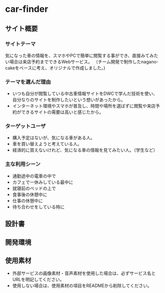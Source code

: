 # car-finder

## サイト概要
### サイトテーマ
気になった車の情報を、スマホやPCで簡単に閲覧する事ができ、直接みてみたい場合は来店予約までできるWebサービス。
（チーム開発で制作したnagano-cakeをベースに考え、オリジナルで作成しました。)

### テーマを選んだ理由
- いつも自分が閲覧している中古車情報サイトをDWCで学んだ技術を使い、自分なりのサイトを制作したいという想いがあったから。
- インターネット環境やスマホが普及し、時間や場所を選ばずに閲覧や来店予約ができるサイトの需要は高いと感じたから。

### ターゲットユーザ
- 購入予定はないが、気になる車がある人。
- 車を買い替えようと考えている人。
- 経済的に買えないけれど、気になる車の情報を見てみたい人。（学生など）


### 主な利用シーン
- 通勤途中の電車の中で
- カフェで一休みしている最中に
- 就寝前のベッドの上で
- 食事後の休憩中に
- 仕事の休憩中に
- 待ち合わせをしている時に

## 設計書


## 開発環境


## 使用素材
- 外部サービスの画像素材・音声素材を使用した場合は、必ずサービス名とURLを明記してください。
- 使用しない場合は、使用素材の項目をREADMEから削除してください。